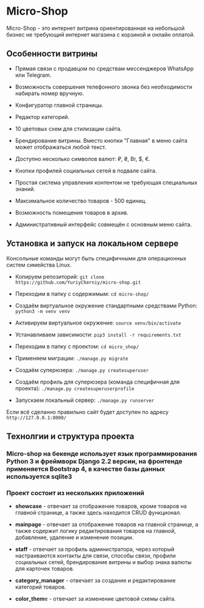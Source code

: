 # Micro-Shop #

Micro-Shop - это интернет витрина ориентированная на небольшой бизнес не требующий интернет магазина с корзиной и онлайн оплатой.

## Особенности витрины ##

* Прямая связи с продавцом по средствам мессенджеров WhatsApp или Telegram.

* Возможность совершения телефонного звонка без необходимости набирать номер вручную.

* Конфигуратор главной страницы.

* Редактор категорий.

* 10 цветовых схем для стилизации сайта.

* Брендирование витрины. Вместо кнопки "Главная" в меню сайта может отображаться любой текст.

* Доступно несколько символов валют: ₽, ₴, Br, $, €.

* Кнопки профилей социальных сетей в подвале сайта.

* Простая система управления контентом не требующая специальных знаний.

* Максимальное количество товаров - 500 единиц.

* Возможность помещения товаров в архив.

* Административный интерфейс совмещён с основным меню сайта.

## Установка и запуск на локальном сервере ##

Консольные команды могут быть специфичными для операционных систем симейства Linux.

* Копируем репозиторий: ```git clone https://github.com/YuriyCherniy/micro-shop.git```

* Переходим в папку с содержимым: ```cd micro-shop/```

* Создаём виртуальное окружение стандартными средствами Python: ```python3 -m venv venv```

* Активируем виртуальное окружение: ```source venv/bin/activate```

* Устанавливаем зависимости: ```pip3 install -r requirements.txt```

* Переходим в папку с проектом: ```cd micro_shop/```

* Применяем миграции: ```./manage.py migrate```

* Создаём суперюзера: ```./manage.py createsuperuser```

* Создаём профиль для суперюзера (команда специфичная для проекта): ```./manage.py createsuperuserprofile```

* Запускаем локальный сервер: ```./manage.py runserver```

Если всё сделанно правильно сайт будет доступен по адресу ```http://127.0.0.1:8000/```

## Технолгии и структура проекта ##

### Micro-shop на бекенде использует язык программирования Python 3 и фреймворк Django 2.2 версии, на фронтенде применяется Bootstrap 4, в качестве базы данных используется sqlite3 ###

### Проект состоит из нескольких приложений ###

* **showcase** - отвечает за отображение товаров, кроме товаров на главной странице, а также здесь находится CRUD функционал.

* **mainpage** - отвечает за отображение товаров на главной странице, а также содержит логику редактирования товаров на главной, добавление, удаление и изменение позиции.

* **staff** - отвечает за профиль администратора, через который настраиваются контакты для связи, способы связи, профили социальных сетей, брендирование витрины и выбор знака валюты для карточек товаров.

* **category_manager** - отвечает за создание и редактирование категорий товаров.

* **color_them**e - отвечает за изменение цветовой схемы сайта.